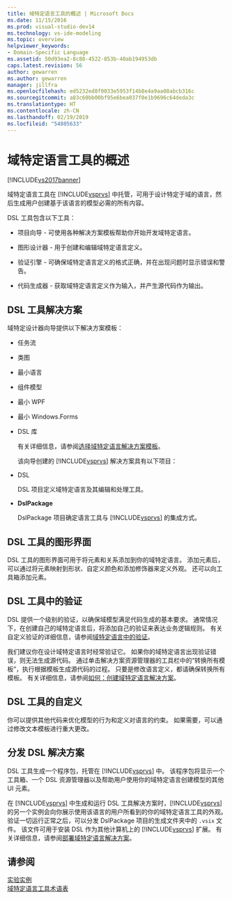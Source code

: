 ```yaml
---
title: 域特定语言工具的概述 | Microsoft Docs
ms.date: 11/15/2016
ms.prod: visual-studio-dev14
ms.technology: vs-ide-modeling
ms.topic: overview
helpviewer_keywords:
- Domain-Specific Language
ms.assetid: 50d93ea2-8c88-4522-853b-40ab194953db
caps.latest.revision: 56
author: gewarren
ms.author: gewarren
manager: jillfra
ms.openlocfilehash: ed5232ed8f0033e5953f14b8e4a9aa08abcb316c
ms.sourcegitcommit: a83c60bb00bf95e6bea037f0e1b9696c64deda3c
ms.translationtype: HT
ms.contentlocale: zh-CN
ms.lasthandoff: 02/19/2019
ms.locfileid: "54805633"
---
```

# <a name="overview-of-domain-specific-language-tools"></a>域特定语言工具的概述
[!INCLUDE[vs2017banner](../includes/vs2017banner.md)]

域特定语言工具在 [!INCLUDE[vsprvs](../includes/vsprvs-md.md)] 中托管，可用于设计特定于域的语言，然后生成用户创建基于该语言的模型必需的所有内容。  
  
 DSL 工具包含以下工具：  
  
-   项目向导 - 可使用各种解决方案模板帮助你开始开发域特定语言。  
  
-   图形设计器 - 用于创建和编辑域特定语言定义。  
  
-   验证引擎 - 可确保域特定语言定义的格式正确，并在出现问题时显示错误和警告。  
  
-   代码生成器 - 获取域特定语言定义作为输入，并产生源代码作为输出。  
  
## <a name="the-dsl-tools-solution"></a>DSL 工具解决方案  
 域特定设计器向导提供以下解决方案模板：  
  
- 任务流  
  
- 类图  
  
- 最小语言  
  
- 组件模型  
  
- 最小 WPF  
  
- 最小 Windows.Forms  
  
- DSL 库  
  
  有关详细信息，请参阅[选择域特定语言解决方案模板](../modeling/choosing-a-domain-specific-language-solution-template.md)。  
  
  该向导创建的 [!INCLUDE[vsprvs](../includes/vsprvs-md.md)] 解决方案具有以下项目：  
  
- DSL  
  
   DSL 项目定义域特定语言及其编辑和处理工具。  
  
- **DslPackage**  
  
   DslPackage 项目确定语言工具与 [!INCLUDE[vsprvs](../includes/vsprvs-md.md)] 的集成方式。  
  
## <a name="the-dsl-tools-graphical-interface"></a>DSL 工具的图形界面  
 DSL 工具的图形界面可用于将元素和关系添加到你的域特定语言。 添加元素后，可以通过将元素映射到形状、自定义颜色和添加修饰器来定义外观。 还可以向工具箱添加元素。  
  
## <a name="validation-in-dsl-tools"></a>DSL 工具中的验证  
 DSL 提供一个级别的验证，以确保域模型满足代码生成的基本要求。 通常情况下，在创建自己的域特定语言后，将添加自己的验证来表达业务逻辑规则。 有关自定义验证的详细信息，请参阅[域特定语言中的验证](../modeling/validation-in-a-domain-specific-language.md)。  
  
 我们建议你在设计域特定语言时经常验证它。 如果你的域特定语言出现验证错误，则无法生成源代码。 通过单击解决方案资源管理器的工具栏中的“转换所有模板”，执行根据模板生成源代码的过程。 只要是修改语言定义，都请确保转换所有模板。 有关详细信息，请参阅[如何：创建域特定语言解决方案](../modeling/how-to-create-a-domain-specific-language-solution.md)。  
  
## <a name="customization-of-dsl-tools"></a>DSL 工具的自定义  
 你可以提供其他代码来优化模型的行为和定义对语言的约束。 如果需要，可以通过修改文本模板进行重大更改。  
  
## <a name="distributing-your-dsl-solution"></a>分发 DSL 解决方案  
 DSL 工具生成一个程序包，托管在 [!INCLUDE[vsprvs](../includes/vsprvs-md.md)] 中。 该程序包将显示一个工具箱、一个 DSL 资源管理器以及帮助用户使用你的域特定语言创建模型的其他 UI 元素。  
  
 在 [!INCLUDE[vsprvs](../includes/vsprvs-md.md)] 中生成和运行 DSL 工具解决方案时，[!INCLUDE[vsprvs](../includes/vsprvs-md.md)] 的另一个实例会向你展示使用该语言的用户所看到的你的域特定语言工具的外观。 验证一切运行正常之后，可以分发 DslPackage 项目的生成文件夹中的 `.vsix` 文件。 该文件可用于安装 DSL 作为其他计算机上的 [!INCLUDE[vsprvs](../includes/vsprvs-md.md)] 扩展。  有关详细信息，请参阅[部署域特定语言解决方案](../modeling/deploying-domain-specific-language-solutions.md)。  
  
## <a name="see-also"></a>请参阅  
 [实验实例](../extensibility/the-experimental-instance.md)   
 [域特定语言工具术语表](http://msdn.microsoft.com/ca5e84cb-a315-465c-be24-76aa3df276aa)
